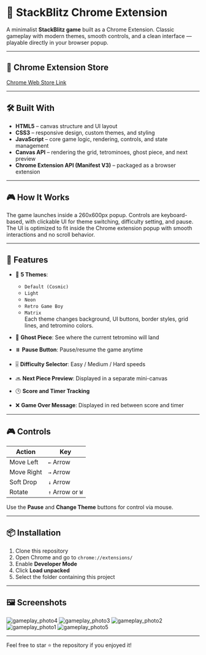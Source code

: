 # 🧱 StackBlitz Chrome Extension

A minimalist **StackBlitz game** built as a Chrome Extension. Classic gameplay with modern themes, smooth controls, and a clean interface — playable directly in your browser popup.

---

## 🔗 Chrome Extension Store
  
[Chrome Web Store Link](https://chromewebstore.google.com/detail/tetris-game/mkjcelljpjjlblgbobjeblfijbcbkkpm?authuser=1&hl=en-US)

---

## 🛠️ Built With

- **HTML5** – canvas structure and UI layout  
- **CSS3** – responsive design, custom themes, and styling  
- **JavaScript** – core game logic, rendering, controls, and state management  
- **Canvas API** – rendering the grid, tetrominoes, ghost piece, and next preview  
- **Chrome Extension API (Manifest V3)** – packaged as a browser extension  

---

## 🎮 How It Works

The game launches inside a 260x600px popup. Controls are keyboard-based, with clickable UI for theme switching, difficulty setting, and pause. The UI is optimized to fit inside the Chrome extension popup with smooth interactions and no scroll behavior.

---

## 🎯 Features

- 🎨 **5 Themes**:  
  - `Default (Cosmic)`  
  - `Light`  
  - `Neon`  
  - `Retro Game Boy`  
  - `Matrix`  
  Each theme changes background, UI buttons, border styles, grid lines, and tetromino colors.

- 👻 **Ghost Piece**: See where the current tetromino will land

- ⏸️ **Pause Button**: Pause/resume the game anytime

- 🎚️ **Difficulty Selector**: Easy / Medium / Hard speeds

- 🔜 **Next Piece Preview**: Displayed in a separate mini-canvas

- 🕒 **Score and Timer Tracking**

- ❌ **Game Over Message**: Displayed in red between score and timer

---

## 🎮 Controls

| Action              | Key              |
|---------------------|------------------|
| Move Left           | `←` Arrow        |
| Move Right          | `→` Arrow        |
| Soft Drop           | `↓` Arrow        |
| Rotate              | `↑` Arrow or `W` |

Use the **Pause** and **Change Theme** buttons for control via mouse.

---

## 📦 Installation

1. Clone this repository
2. Open Chrome and go to `chrome://extensions/`
3. Enable **Developer Mode**
4. Click **Load unpacked**
5. Select the folder containing this project

---

## 🖼️ Screenshots
![gameplay_photo4](https://github.com/user-attachments/assets/d14f0095-4292-46c8-bdcf-d2bd478947b4)
![gameplay_photo3](https://github.com/user-attachments/assets/c37267aa-e4bf-4c20-bdfd-e0b17c059965)
![gameplay_photo2](https://github.com/user-attachments/assets/3b99a4c9-14ce-4823-beff-96d09e5f5a75)
![gameplay_photo1](https://github.com/user-attachments/assets/315c07e4-6b44-49dd-8dca-36bb59578b6a)
![gameplay_photo5](https://github.com/user-attachments/assets/9fdaac3a-edcf-4eba-8569-75b7d4244c3a)


---

Feel free to star ⭐ the repository if you enjoyed it!
